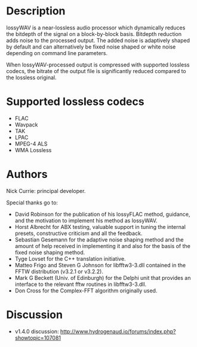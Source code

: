# Description
lossyWAV is a near-lossless audio processor which dynamically reduces the
bitdepth of the signal on a block-by-block basis. Bitdepth reduction adds noise
to the processed output. The added noise is adaptively shaped by default and can
alternatively be fixed noise shaped or white noise depending on command line
parameters.

When lossyWAV-processed output is compressed with supported lossless codecs, the
bitrate of the output file is significantly reduced compared to the lossless
original.

# Supported lossless codecs
 * FLAC
 * Wavpack
 * TAK
 * LPAC
 * MPEG-4 ALS
 * WMA Lossless

# Authors
Nick Currie: principal developer.

Special thanks go to:
* David Robinson for the publication of his lossyFLAC method, guidance, and the motivation to implement his method as lossyWAV.
* Horst Albrecht for ABX testing, valuable support in tuning the internal presets, constructive criticism and all the feedback.
* Sebastian Gesemann for the adaptive noise shaping method and the amount of help received in implementing it and also for the basis of the fixed noise shaping method.
* Tyge Lovset for the C++ translation initiative.
* Matteo Frigo and Steven G Johnson for libfftw3-3.dll contained in the FFTW distribution (v3.2.1 or v3.2.2).
* Mark G Beckett (Univ. of Edinburgh) for the Delphi unit that provides an interface to the relevant fftw routines in libfftw3-3.dll.
* Don Cross for the Complex-FFT algorithm originally used.

# Discussion
 * v1.4.0 discussion: http://www.hydrogenaud.io/forums/index.php?showtopic=107081
